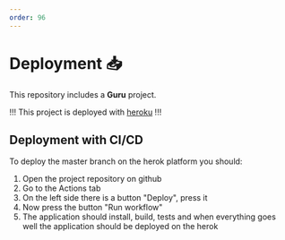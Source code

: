 ```yaml
---
order: 96
---
```

# Deployment :inbox_tray:

This repository includes a **Guru** project.

!!!
This project is deployed with [heroku](https://dashboard.heroku.com/)
!!!

## Deployment with CI/CD

To deploy the master branch on the herok platform you should: 

1. Open the project repository on github
2. Go to the Actions tab
3. On the left side there is a button "Deploy", press it
4. Now press the button "Run workflow"
5. The application should install, build, tests and when everything goes well the application should be deployed on the herok